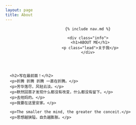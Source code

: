 ```yaml
---
layout: page
title: About
---
```


<header class="header mb-5">
<div class="container">
<div class="row justify-content-center">
  <div class="col-12 col-sm-12 col-md-12 col-lg-10 col-xl-10">

      {% include nav.md %}

      <div class="info">
        <h1>ABOUT ME</h1>
        <p class="lead">关于我</p>
      </div>
  </div>
</div>
</div>
</header>

<div class="container">
<div class="row justify-content-center">
  <div class="col-12 col-sm-12 col-md-12 col-lg-10 col-xl-10">

      <h2>写在最前面！</h2>
      <p>折腾 折腾 折腾 一直在折腾。</p>
      <p>芳华落尽，风轻云淡。</p>
      <p>默然回首才发现什么都没有改变，什么都没有留下。</p>
      <p>去他妈的。</p>
      <p>我要在这里安家。</p>

      <p>The smaller the mind, the greater the conceit.</p>
      <p>思想越狭隘，自负越膨胀。</p>
      
  </div>
</div>
</div>